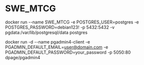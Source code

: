# SWE_MTCG

docker run --name SWE_MTCG -e POSTGRES_USER=postgres -e POSTGRES_PASSWORD=debian123! -p 5432:5432 -v pgdata:/var/lib/postgresql/data postgres

docker run -d --name pgadmin4-client -e PGADMIN_DEFAULT_EMAIL=user@domain.com -e PGADMIN_DEFAULT_PASSWORD=your_password -p 5050:80 dpage/pgadmin4

